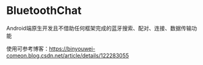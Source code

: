 # BluetoothChat
Android端原生开发且不借助任何框架完成的蓝牙搜索、配对、连接、数据传输功能

使用可参考博客：https://binyouwei-comeon.blog.csdn.net/article/details/122283055
